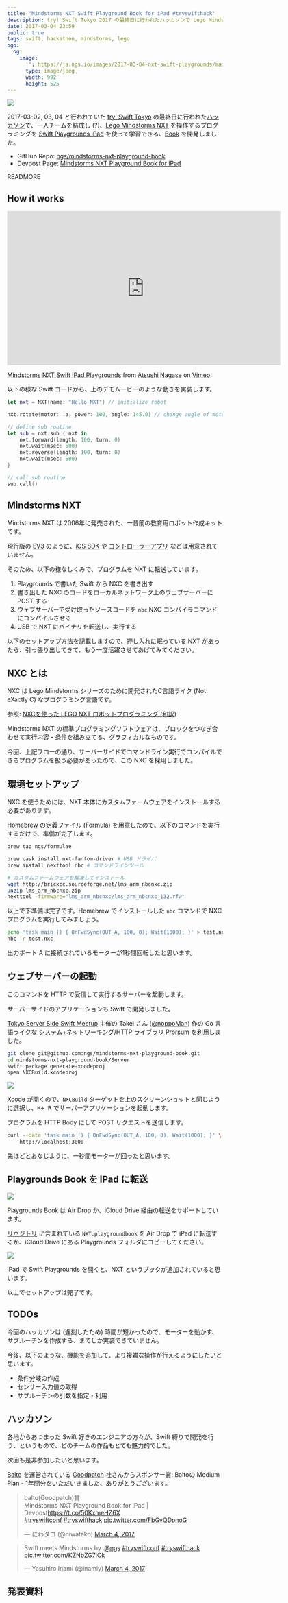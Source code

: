 ```yaml
---
title: 'Mindstorms NXT Swift Playground Book for iPad #tryswifthack'
description: try! Swift Tokyo 2017 の最終日に行われたハッカソンで Lego Mindstorms NXT を操作するプログラミングを Swift Playgrounds iPad を使って学習できる、Book を開発しました。
date: 2017-03-04 23:59
public: true
tags: swift, hackathon, mindstorms, lego
ogp:
  og:
    image:
      '': https://ja.ngs.io/images/2017-03-04-nxt-swift-playgrounds/main.jpg
      type: image/jpeg
      width: 992
      height: 525
---
```


![](2017-03-04-nxt-swift-playgrounds/main.jpg)

2017-03-02, 03, 04 と行われていた [try! Swift Tokyo] の最終日に行われた[ハッカソン]で、一人チームを結成し (?)、[Lego Mindstorms NXT] を操作するプログラミングを [Swift Playgrounds iPad] を使って学習できる、[Book] を開発しました。

- GitHub Repo: [ngs/mindstorms-nxt-playground-book][repo]
- Devpost Page: [Mindstorms NXT Playground Book for iPad](https://devpost.com/software/mindstorms-nxt-playground-book)

READMORE

## How it works

<iframe src="https://player.vimeo.com/video/206693443" width="640" height="360" frameborder="0" webkitallowfullscreen mozallowfullscreen allowfullscreen></iframe>
<p><a href="https://vimeo.com/206693443">Mindstorms NXT Swift iPad Playgrounds</a> from <a href="https://vimeo.com/atsnngs">Atsushi Nagase</a> on <a href="https://vimeo.com">Vimeo</a>.</p>

以下の様な Swift コードから、上のデモムービーのような動きを実装します。

```swift
let nxt = NXT(name: "Hello NXT") // initialize robot

nxt.rotate(motor: .a, power: 100, angle: 145.0) // change angle of motor

// define sub routine
let sub = nxt.sub { nxt in
    nxt.forward(length: 100, turn: 0)
    nxt.wait(msec: 500)
    nxt.reverse(length: 100, turn: 0)
    nxt.wait(msec: 500)
}

// call sub routine
sub.call()
```

## Mindstorms NXT

Mindstorms NXT は 2006年に発売された、一昔前の教育用ロボット作成キットです。

現行版の [EV3] のように、[iOS SDK] や [コントローラーアプリ] などは用意されていません。

そのため、以下の様なしくみで、プログラムを NXT に転送しています。

1. Playgrounds で書いた Swift から NXC を書き出す
2. 書き出した NXC のコードをローカルネットワーク上のウェブサーバーに POST する
3. ウェブサーバーで受け取ったソースコードを `nbc` NXC コンパイラコマンドにコンパイルさせる
4. USB で NXT にバイナリを転送し、実行する

以下のセットアップ方法を記載しますので、押し入れに眠っている NXT があったら、引っ張り出してきて、もう一度活躍させてあげてみてください。

## NXC とは

NXC は Lego Mindstorms シリーズのために開発されたC言語ライク (Not eXactly C) なプログラミング言語です。

参照: [NXCを使った LEGO NXT ロボットプログラミング (和訳)](http://tabrain.jp/LEGO/NXC_programing.pdf)

Mindstorms NXT の標準プログラミングソフトウェアは、ブロックをつなぎ合わせて実行内容・条件を組み立てる、グラフィカルなものです。

今回、上記フローの通り、サーバーサイドでコマンドライン実行でコンパイルできるプログラムを扱う必要があったので、この NXC を採用しました。

## 環境セットアップ

NXC を使うためには、NXT 本体にカスタムファームウェアをインストールする必要があります。

[Homebrew] の定義ファイル (Formula) を[用意した][formulae]ので、以下のコマンドを実行するだけで、準備が完了します。

```sh
brew tap ngs/formulae

brew cask install nxt-fantom-driver # USB ドライバ
brew install nexttool nbc # コマンドラインツール

# カスタムファームウェアを解凍してインストール
wget http://bricxcc.sourceforge.net/lms_arm_nbcnxc.zip 
unzip lms_arm_nbcnxc.zip
nexttool -firmware="lms_arm_nbcnxc/lms_arm_nbcnxc_132.rfw"
```

以上で下準備は完了です。Homebrew でインストールした `nbc` コマンドで NXC プログラムを実行してみましょう。

```sh
echo 'task main () { OnFwdSync(OUT_A, 100, 0); Wait(1000); }' > test.nxc
nbc -r test.nxc
```

出力ポート A に接続されているモーターが1秒間回転したと思います。

## ウェブサーバーの起動

このコマンドを HTTP で受信して実行するサーバーを起動します。

サーバーサイドのアプリケーションも Swift で開発しました。

[Tokyo Server Side Swift Meetup] 主催の Takei さん ([@noppoMan]) 作の Go 言語ライクな システム+ネットワーキング/HTTP ライブラリ [Prorsum] を利用しました。

```sh
git clone git@github.com:ngs/mindstorms-nxt-playground-book.git
cd mindstorms-nxt-playground-book/Server
swift package generate-xcodeproj
open NXCBuild.xcodeproj
```

![](2017-03-04-nxt-swift-playgrounds/target.jpg)

Xcode が開くので、`NXCBuild` ターゲットを上のスクリーンショットと同じように選択し、<kbd>&#x2318;+ R</kbd> でサーバーアプリケーションを起動します。

プログラムを HTTP Body にして POST リクエストを送信します。

```sh
curl --data 'task main () { OnFwdSync(OUT_A, 100, 0); Wait(1000); }' \
	http://localhost:3000
```

先ほどとおなじように、一秒間モーターが回ったと思います。

## Playgrounds Book を iPad に転送

![](2017-03-04-nxt-swift-playgrounds/airdrop.jpg)

Playgrounds Book は Air Drop か、iCloud Drive 経由の転送をサポートしています。

[リポジトリ][repo] に含まれている `NXT.playgroundbook` を Air Drop で iPad に転送するか、iCloud Drive にある Playgrounds フォルダにコピーしてください。

![](2017-03-04-nxt-swift-playgrounds/playgrounds.jpg)

iPad で Swift Playgrounds を開くと、NXT というブックが追加されていると思います。

以上でセットアップは完了です。

## TODOs

今回のハッカソンは (遅刻したため) 時間が短かったので、モーターを動かす、サブルーチンを作成する、までしか実装できていません。

今後、以下のような、機能を追加して、より複雑な操作が行えるようにしたいと思います。

- 条件分岐の作成
- センサー入力値の取得
- サブルーチンの引数を指定・利用

## ハッカソン

各地からあつまった Swift 好きのエンジニアの方々が、Swift 縛りで開発を行う、というもので、どのチームの作品もとても魅力的でした。

次回も是非参加したいと思います。

[Balto] を運営されている [Goodpatch] 社さんからスポンサー賞: Baltoの Medium Plan - 1年間分をいただいきました、ありがとうございます。

<blockquote class="twitter-tweet" data-lang="en"><p lang="en" dir="ltr">balto(Goodpatch)賞<br>Mindstorms NXT Playground Book for iPad | Devpost<a href="https://t.co/50KxmeHZ6X">https://t.co/50KxmeHZ6X</a><br> <a href="https://twitter.com/hashtag/tryswiftconf?src=hash">#tryswiftconf</a> <a href="https://twitter.com/hashtag/tryswifthack?src=hash">#tryswifthack</a> <a href="https://t.co/FbGvQDpnoG">pic.twitter.com/FbGvQDpnoG</a></p>&mdash; にわタコ (@niwatako) <a href="https://twitter.com/niwatako/status/837997687035191298">March 4, 2017</a></blockquote>
<script async src="//platform.twitter.com/widgets.js" charset="utf-8"></script>

<blockquote class="twitter-tweet" data-lang="en"><p lang="en" dir="ltr">Swift meets Mindstorms by .<a href="https://twitter.com/ngs">@ngs</a> <a href="https://twitter.com/hashtag/tryswiftconf?src=hash">#tryswiftconf</a> <a href="https://twitter.com/hashtag/tryswifthack?src=hash">#tryswifthack</a> <a href="https://t.co/KZNbZG7iOk">pic.twitter.com/KZNbZG7iOk</a></p>&mdash; Yasuhiro Inami (@inamiy) <a href="https://twitter.com/inamiy/status/837982283105624064">March 4, 2017</a></blockquote>
<script async src="//platform.twitter.com/widgets.js" charset="utf-8"></script>

## 発表資料

<script async class="speakerdeck-embed" data-id="1560827ae5cf47ef8f20afc8a2c2508f" data-ratio="1.33333333333333" src="//speakerdeck.com/assets/embed.js"></script>

[try! Swift Tokyo]: https://www.tryswift.co/tokyo/jp
[ハッカソン]: https://tryswift.devpost.com/
[Lego Mindstorms NXT]: https://ja.wikipedia.org/wiki/Lego_Mindstorms_NXT
[Swift Playgrounds iPad]: http://www.apple.com/jp/swift/playgrounds/
[Book]: https://developer.apple.com/library/content/documentation/Xcode/Conceptual/swift_playgrounds_doc_format/
[EV3]: https://www.lego.com/ja-jp/mindstorms/products/mindstorms-ev3-31313
[iOS SDK]: https://github.com/andiikaa/ev3ios
[コントローラーアプリ]: https://www.lego.com/ja-jp/mindstorms/downloads
[Homebrew]: https://brew.sh/
[formulae]: https://github.com/ngs/homebrew-formulae
[repo]: https://github.com/ngs/mindstorms-nxt-playground-book
[Tokyo Server Side Swift Meetup]: https://tokyo-ss-swift.connpass.com/
[@noppoMan]: https://github.com/noppoMan/
[Prorsum]: https://github.com/noppoMan/Prorsum
[Balto]: https://www.balto.io/ja/
[Goodpatch]: http://goodpatch.com/jp